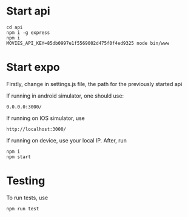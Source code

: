 # Start api

    cd api
    npm i -g express
    npm i
    MOVIES_API_KEY=85db0997e1f5569002d475f0f4ed9325 node bin/www 

# Start expo

  Firstly, change in settings.js file, the path for the previously started api
  
  If running in android simulator, one should use:

    0.0.0.0:3000/
  
  If running on IOS simulator, use 

    http://localhost:3000/

  If running on device, use your local IP.
  After, run

    npm i
    npm start
  
# Testing

  To run tests, use 

    npm run test